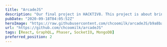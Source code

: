 ```yaml
---
title: "ArcadeJS"
description: "Our final project in HACKTIV8. This project is about bringing classic arcade games into the web browser purely in Javascript."
pubDate: "2020-09-18T04:05:52Z"
heroImage: "https://raw.githubusercontent.com/chcoomilk/arcadeJS/b9a8ba0b12b6b9057115fc4200d39b9d5aacb3cf/client/src/assets/brand.svg"
url: "https://github.com/chcoomilk/arcadeJS"
tags: [React, GraphQL, Phaser, SocketIO, MongoDB]
preferred_position: 2
---
```

